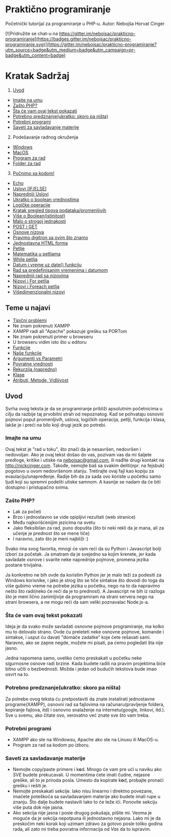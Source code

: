 # Praktično programiranje

Početnički tutorijal za programiranje u PHP-u. Autor: Nebojša Horvat Cinger


[![Pridružite se chat-u na https://gitter.im/nebojsac/prakticno-programiranje](https://badges.gitter.im/nebojsac/prakticno-programiranje.svg)](https://gitter.im/nebojsac/prakticno-programiranje?utm_source=badge&utm_medium=badge&utm_campaign=pr-badge&utm_content=badge)

# Kratak Sadržaj

1. [Uvod](#uvod)
 * [Imajte na umu](#imajte-na-umu)
 * [Zašto PHP?](#Zašto-php)
 * [Šta će vam ovaj tekst pokazati](#Šta-će-vam-ovaj-tekst-pokazati)
 * [Potrebno predznanje(ukratko: skoro pa ništa)](#potrebno-predznanjeukratko-skoro-pa-ništa)
 * [Potrebni programi](#potrebni-programi)
 * [Saveti za savladavanje materije](#saveti-za-savladavanje-materije)
2. Podešavanje radnog okruženja
 * [Windows](poglavlja/podešavanje-radnog-okruženja.md)
 * [MacOS](poglavlja/podešavanje-radnog-okruženja-MacOS.md)
 * [Program za rad](poglavlja/podešavanje-radnog-okruženja.md#program-za-rad)
 * [Folder za rad](poglavlja/podešavanje-radnog-okruženja.md#folder-za-rad)
3. [Počnimo sa kodom!](poglavlja/pocnimo-sa-kodom.md)
 * [Echo](poglavlja/pocnimo-sa-kodom.md#echo)
 * [Uslovi (IF/ELSE)](poglavlja/pocnimo-sa-kodom.md#uslovi-ifelse)
 * [Napredniji Uslovi](poglavlja/pocnimo-sa-kodom.md#napredniji-uslovi)
  * [Ukratko o boolean vrednostima](poglavlja/pocnimo-sa-kodom.md#ukratko-o-boolean-vrednostima)
 * [Logičke operacije](poglavlja/pocnimo-sa-kodom.md#logičke-operacije)
 * [Kratak pregled tipova podataka/promenljivih](poglavlja/pocnimo-sa-kodom.md#kratak-pregled-tipova-podatakapromenljivih)
  * [Više o Boolean(istinitost)](poglavlja/pocnimo-sa-kodom.md#vise-o-booleanistinitost)
  * [Malo o strogoj jednakosti](poglavlja/pocnimo-sa-kodom.md#malo-o-strogoj-jednakosti)
* [POST i GET](poglavlja/post-i-get.md)
* [Osnove nizova](poglavlja/osnove-nizova.md)
* [Pravimo digitron sa ovim što znamo](poglavlja/pravimo-digitron-sa-ovim-sto-znamo.md)
 * [Jednostavna HTML forma](poglavlja/pravimo-digitron-sa-ovim-sto-znamo.md#jednostavna-html-forma)
* [Petlje](poglavlja/petlje.md)
 * [Matematika u petljama](poglavlja/petlje.md#matematika-u-petljama)
 * [While petlja](poglavlja/petlje.md#while-petlja)
* [Datum i vreme uz date() funkciju](poglavlja/datum-i-vreme-uz-date-funkciju.md)
 * [Rad sa predefinisanim vremenima i datumom](poglavlja/rad-sa-predefinisanim-vremenima-i-datumom.md)
* [Napredniji rad sa nizovima](poglavlja/napredniji-rad-sa-nizovima.md)
 * [Nizovi i For petlja](poglavlja/napredniji-rad-sa-nizovima.md#nizovi-i-for-petlja)
 * [Nizovi i Foreach petlja](poglavlja/napredniji-rad-sa-nizovima.md#nizovi-i-foreach-petlja)
 * [Višedimenzionalni nizovi](poglavlja/napredniji-rad-sa-nizovima.md#visedimenzionalni-nizovi)

## Teme u najavi

* [Tipični problemi](#tipični-problemi-todo)
 * Ne znam pokrenuti XAMPP
 * XAMPP radi ali "Apache" pokazuje grešku sa PORTom
 * Ne znam pokrenuti primer u browseru
 * U browseru vidim isto što u editoru
* [Funkcije](#funkcije)
 * [Naše funkcije](#naše-funkcije)
 * [Argumenti vs Parametri](#argumenti-vs-parametri)
 * [Povratne vrednosti](#povratne-vrednosti)
 * [Rekurzija (napredno)](#rekurzija-napredno)
* [Klase](#klase)
 * [Atributi, Metode, Vidljivost](#atributi-metode-vidljivost)

## Uvod

Svrha ovog teksta je da se programiranje približi apsolutnim početnicima u cilju da razbije taj prvobitni strah od nepoznatog. Kad se pohvataju osnovni pojmovi poput promenljivih, uslova, logičkih operacija, petlji, funkcija i klasa, lakše je i preći na bilo koji drugi jezik po potrebi.

### Imajte na umu

Ovaj tekst je "rad u toku", što znači da je nesavršen, nedovršen i nedovoljan. Ako je ovaj tekst došao do vas, pozivam vas da mi šaljete predloge, kritike i utiske na nebojsac@gmail.com, ili nađite drugi kontakt na http://nickcinger.com. Takođe, nemojte baš sa svakim deliti(npr. na fejsbuk) pogotovo u ovom nedovršenom stanju. Tretirajte ovaj fajl kao kopiju za evaulaciju/unapređenje. Radije bih da za sada ovo koriste u početku samo ljudi koji su spremni podeliti utiske samnom. A kasnije se nadam da će biti dostupno i pristupačno svima.

### Zašto PHP?

* Lak za početi
* Brzo i jednostavno se vide opipljivi rezultati (web stranice)
* Među najkorišćenijim jezicima na svetu
* Jako fleksibilan za rad, puno dopušta (što bi neki rekli da je mana, ali za učenje je prednost što se mene tiče)
* I naravno, zato što je meni najbliži :)

Svako ima svog favorita, mnogi će vam reći da su Python i Javascript bolji izbori za početak. Ja smatram da je svejedno sa kojim krenete, jer kada savladate osnove i svarite neke naprednije pojmove, promena jezika postane trivijalna. 

Ja konkretno ne bih ovde da koristim Python jer je malo teži za podesiti za Windows korisnike, i jako je strog što se tiče sintakse što dovodi do toga da više gubimo vreme na potrebe jezika u početku, nego na to da napravimo nešto što radi(neko će reći da je to prednost). A Javascript ne bih iz razloga što je meni lično zanimljivije da programiram na strani servera nego na strani browsera, a ne mogu reći da sam veliki poznavalac Node.js-a.

### Šta će vam ovaj tekst pokazati

Ideja je da svako može savladati osnovne pojmove programiranje, ma kolko mu to delovalo strano. Ovde ću preleteti neke osnovne pojmove, komande i sintakse, i usput ću davati "domaće zadatke" koje ćete rešavati sami. Naravno, ako se zapne negde, možete mi pisati, pa ćemo pogledati šta nije jasno.

Jedna napomena samo, uveliko ćemo preskakati u početku neke sigurnosne osnove radi brzine. Kada budete radili na pravim projektima biće bitno učiti o bezbednosti. Možda i jedan od budućih tekstova bude imao osvrt na to.

### Potrebno predznanje(ukratko: skoro pa ništa)

Za potrebe ovog teksta ću pretpostaviti da znate instalirati jednostavne programe(XAMPP), osnovni rad sa fajlovima na računaru(pravljenje foldera, kopiranje fajlova, itd) i osnovno snalaženje na internetu(google, linkovi, itd.). Sve u svemu, ako čitate ovo, verovatno već znate sve što vam treba.

### Potrebni programi

* XAMPP ako ste na Windowsu, Apache ako ste na Linuxu ili MacOS-u. 
* Program za rad sa kodom po izboru.

### Saveti za savladavanje materije

* Nemojte copy/paste primere i k**o**d. Mnogo će vam pre ući u naviku ako *SVE* budete prekucavali. U momentima ćete imati čudne, nejasne greške, ali to je priroda posla. Umesto da kopirate k**o**d, probajte pronaći grešku i rešiti je.
* Nemojte preskakati sekcije. Iako nisu linearno i direktno povezane, imaćete poteškoća sa savladavanjem materije ako budete imali rupe u znanju. Što dalje budete nastavili tako to će teže ići. Ponovite sekciju više puta dok nije jasna.
* Ako sekcija nije jasna i posle drugog pokušaja, pišite mi. Veoma je moguće da je sekcija nepotpuna ili jednostavno nejasna. Lako mi je da preskočim neki korak koji uzimam zdravo za gotovo posle toliko godina rada, ali zato mi treba povratna informacija od *Vas* da to ispravim.
